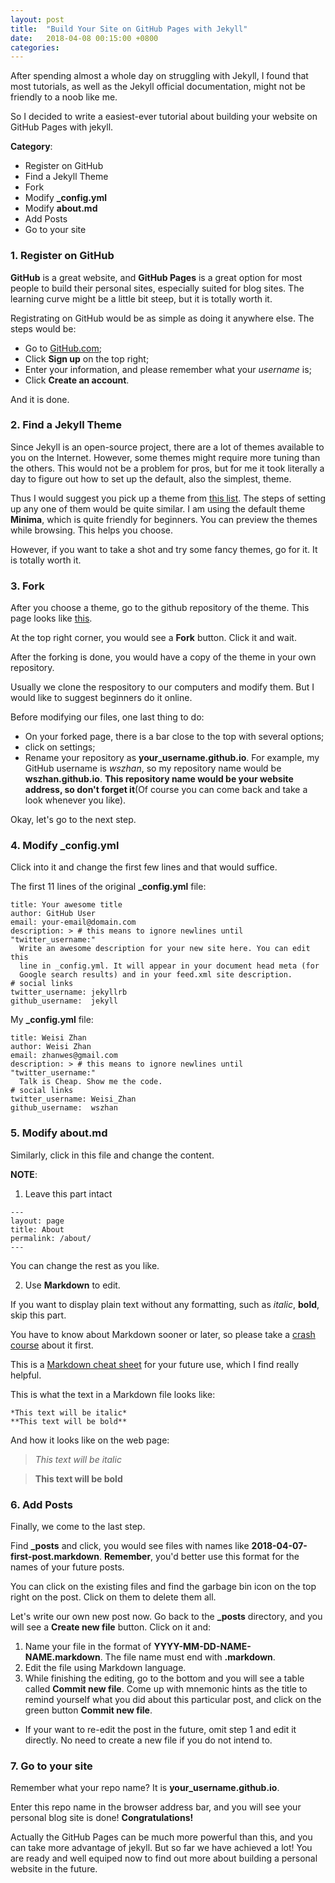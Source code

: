 ```yaml
---
layout: post
title:  "Build Your Site on GitHub Pages with Jekyll"
date:   2018-04-08 00:15:00 +0800
categories: 
---
```


After spending almost a whole day on struggling with Jekyll, I found that most tutorials, as well as the Jekyll official documentation, might not be friendly to a noob like me.

So I decided to write a easiest-ever tutorial about building your website on GitHub Pages with jekyll.

**Category**:
* Register on GitHub
* Find a Jekyll Theme
* Fork
* Modify **\_config.yml**
* Modify **about.md**
* Add Posts
* Go to your site

### 1. Register on GitHub

**GitHub** is a great website, and **GitHub Pages** is a great option for most people to build their personal sites, especially suited for blog sites. The learning curve might be a little bit steep, but it is totally worth it.

Registrating on GitHub would be as simple as doing it anywhere else. The steps would be:
* Go to [GitHub.com](https://github.com/);
* Click **Sign up** on the top right;
* Enter your information, and please remember what your *username* is;
* Click **Create an account**.

And it is done.


### 2. Find a Jekyll Theme

Since Jekyll is an open-source project, there are a lot of themes available to you on the Internet. However, some themes might require more tuning than the others. This would not be a problem for pros, but for me it took literally a day to figure out how to set up the default, also the simplest, theme.

Thus I would suggest you pick up a theme from [this list](https://pages.github.com/themes/). The steps of setting up any one of them would be quite similar. I am using the default theme **Minima**, which is quite friendly for beginners.
You can preview the themes while browsing. This helps you choose.

However, if you want to take a shot and try some fancy themes, go for it. It is totally worth it.

### 3. Fork

After you choose a theme, go to the github repository of the theme. This page looks like [this](https://github.com/jekyll/minima).

At the top right corner, you would see a **Fork** button. Click it and wait.

After the forking is done, you would have a copy of the theme in your own repository.

Usually we clone the respository to our computers and modify them. But I would like to suggest beginners do it online.

Before modifying our files, one last thing to do:
* On your forked page, there is a bar close to the top with several options;
* click on settings;
* Rename your repository as **your_username.github.io**. For example, my GitHub username is *wszhan*, so my repository name would be **wszhan.github.io**. **This repository name would be your website address, so don't forget it**(Of course you can come back and take a look whenever you like).

Okay, let's go to the next step.

### 4. Modify **\_config.yml**

Click into it and change the first few lines and that would suffice.

The first 11 lines of the original **\_config.yml** file:
```
title: Your awesome title
author: GitHub User
email: your-email@domain.com
description: > # this means to ignore newlines until "twitter_username:"
  Write an awesome description for your new site here. You can edit this
  line in _config.yml. It will appear in your document head meta (for
  Google search results) and in your feed.xml site description.
# social links
twitter_username: jekyllrb
github_username:  jekyll
```


My **\_config.yml** file:
```
title: Weisi Zhan
author: Weisi Zhan
email: zhanwes@gmail.com
description: > # this means to ignore newlines until "twitter_username:"
  Talk is Cheap. Show me the code.
# social links
twitter_username: Weisi_Zhan
github_username:  wszhan
```

### 5. Modify **about.md**

Similarly, click in this file and change the content.

**NOTE**:

1. Leave this part intact
```
---
layout: page
title: About
permalink: /about/
---
```
You can change the rest as you like.

2. Use **Markdown** to edit.

If you want to display plain text without any formatting, such as *italic*, **bold**, skip this part.

You have to know about Markdown sooner or later, so please take a [crash course](https://www.markdowntutorial.com/) about it first.

This is a [Markdown cheat sheet](https://guides.github.com/pdfs/markdown-cheatsheet-online.pdf) for your future use, which I find really helpful.

This is what the text in a Markdown file looks like:
```
*This text will be italic*
**This text will be bold**
```

And how it looks like on the web page:

>*This text will be italic*

>**This text will be bold**

### 6. Add Posts

Finally, we come to the last step.

Find **\_posts** and click, you would see files with names like **2018-04-07-first-post.markdown**. **Remember**, you'd better use this format for the names of your future posts.

You can click on the existing files and find the garbage bin icon on the top right on the post. Click on them to delete them all.

Let's write our own new post now. Go back to the **\_posts** directory, and you will see a **Create new file** button. Click on it and:
1. Name your file in the format of **YYYY-MM-DD-NAME-NAME.markdown**. The file name must end with **.markdown**.
2. Edit the file using Markdown language.
3. While finishing the editing, go to the bottom and you will see a table called **Commit new file**. Come up with mnemonic hints as the title to remind yourself what you did about this particular post, and click on the green button **Commit new file**.

* If your want to re-edit the post in the future, omit step 1 and edit it directly. No need to create a new file if you do not intend to.

### 7. Go to your site

Remember what your repo name? It is **your_username.github.io**.

Enter this repo name in the browser address bar, and you will see your personal blog site is done! **Congratulations!**

Actually the GitHub Pages can be much more powerful than this, and you can take more advantage of jekyll. But so far we have achieved a lot! You are ready and well equiped now to find out more about building a personal website in the future.